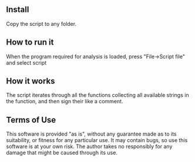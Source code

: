 Install
--------------------------------------------------------------------
Copy the script to any folder.

How to run it
--------------------------------------------------------------
When the program required for analysis is loaded, press "File->Script file" and select script

How it works
---------------------------------------------------------------
The script iterates through all the functions collecting all available strings in the function, and then sign their like a comment.

Terms of Use
-------------------------------------------------------------------------------
This software is provided "as is", without any guarantee made as to its
suitability, or fitness for any particular use. It may contain bugs, so use
this software is at your own risk.  The author takes no responsibly for
any damage that might be caused through its use.
